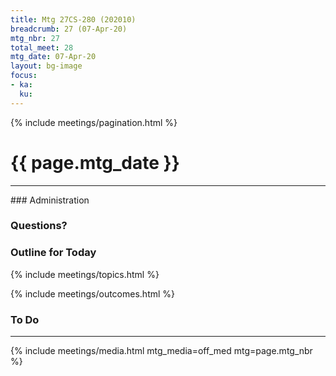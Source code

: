 ```yaml
---
title: Mtg 27CS-280 (202010)
breadcrumb: 27 (07-Apr-20)
mtg_nbr: 27
total_meet: 28
mtg_date: 07-Apr-20
layout: bg-image
focus:
- ka:
  ku:
---
```

{% include meetings/pagination.html %}
<h1 class="text-center">{{ page.mtg_date }}</h1>
<hr />
### Administration

### Questions?

### Outline for Today

{% include meetings/topics.html %}

{% include meetings/outcomes.html %}

### To Do

<hr />
{% include meetings/media.html mtg_media=off_med mtg=page.mtg_nbr %}
